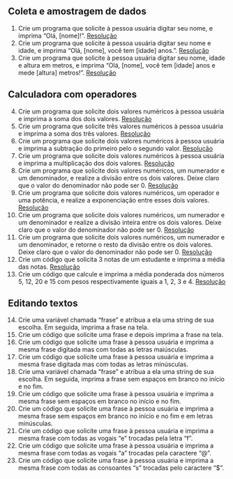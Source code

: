 ## Coleta e amostragem de dados
1. Crie um programa que solicite à pessoa usuária digitar seu nome, e imprima “Olá, [nome]!”. [Resolução](/aulas/Manipulando_dados/exercicios/exercicio_01.py)   
2. Crie um programa que solicite à pessoa usuária digitar seu nome e idade, e imprima “Olá, [nome], você tem [idade] anos.”. [Resolução](/aulas/Manipulando_dados/exercicios/exercicio_02.py)  
3. Crie um programa que solicite à pessoa usuária digitar seu nome, idade e altura em metros, e imprima “Olá, [nome], você tem [idade] anos e mede [altura] metros!”. [Resolução](/aulas/Manipulando_dados/exercicios/exercicio_03.py)  

## Calculadora com operadores
4. Crie um programa que solicite dois valores numéricos à pessoa usuária e imprima a soma dos dois valores.  [Resolução](/aulas/Manipulando_dados/exercicios/exercicio_04.py)  
5. Crie um programa que solicite três valores numéricos à pessoa usuária e imprima a soma dos três valores.  [Resolução](/aulas/Manipulando_dados/exercicios/exercicio_05.py)
6. Crie um programa que solicite dois valores numéricos à pessoa usuária e imprima a subtração do primeiro pelo o segundo valor. [Resolução](/aulas/Manipulando_dados/exercicios/exercicio_06.py)  
7. Crie um programa que solicite dois valores numéricos à pessoa usuária e imprima a multiplicação dos dois valores.  [Resolução](/aulas/Manipulando_dados/exercicios/exercicio_07.py)  
8. Crie um programa que solicite dois valores numéricos, um numerador e um denominador, e realize a divisão entre os dois valores. Deixe claro que o valor do denominador não pode ser 0. [Resolução](/aulas/Manipulando_dados/exercicios/exercicio_08.py)  
9. Crie um programa que solicite dois valores numéricos, um operador e uma potência, e realize a exponenciação entre esses dois valores. [Resolução](/aulas/Manipulando_dados/exercicios/exercicio_09.py)  
10. Crie um programa que solicite dois valores numéricos, um numerador e um denominador e realize a divisão inteira entre os dois valores. Deixe claro que o valor do denominador não pode ser 0. [Resolução](/aulas/Manipulando_dados/exercicios/exercicio_10.py)  
11. Crie um programa que solicite dois valores numéricos, um numerador e um denominador, e retorne o resto da divisão entre os dois valores. Deixe claro que o valor do denominador não pode ser 0. [Resolução](/aulas/Manipulando_dados/exercicios/exercicio_11.py)  
12. Crie um código que solicita 3 notas de um estudante e imprima a média das notas. [Resolução](/aulas/Manipulando_dados/exercicios/exercicio_12.py)  
13. Crie um código que calcule e imprima a média ponderada dos números 5, 12, 20 e 15 com pesos respectivamente iguais a 1, 2, 3 e 4. [Resolução](/aulas/Manipulando_dados/exercicios/exercicio_13.py)  


## Editando textos
14. Crie uma variável chamada “frase” e atribua a ela uma string de sua escolha. Em seguida, imprima a frase na tela.  
15. Crie um código que solicite uma frase e depois imprima a frase na tela.  
16. Crie um código que solicite uma frase à pessoa usuária e imprima a mesma frase digitada mas com todas as letras maiúsculas.  
17. Crie um código que solicite uma frase à pessoa usuária e imprima a mesma frase digitada mas com todas as letras minúsculas.  
18. Crie uma variável chamada “frase” e atribua a ela uma string de sua escolha. Em seguida, imprima a frase sem espaços em branco no início e no fim.  
19. Crie um código que solicite uma frase à pessoa usuária e imprima a mesma frase sem espaços em branco no início e no fim.  
20. Crie um código que solicite uma frase à pessoa usuária e imprima a mesma frase sem espaços em branco no início e no fim e em letras minúsculas.  
21. Crie um código que solicite uma frase à pessoa usuária e imprima a mesma frase com todas as vogais “e” trocadas pela letra “f”.  
22. Crie um código que solicite uma frase à pessoa usuária e imprima a mesma frase com todas as vogais “a” trocadas pela caractere “@”.  
23. Crie um código que solicite uma frase à pessoa usuária e imprima a mesma frase com todas as consoantes “s” trocadas pelo caractere “$”.  